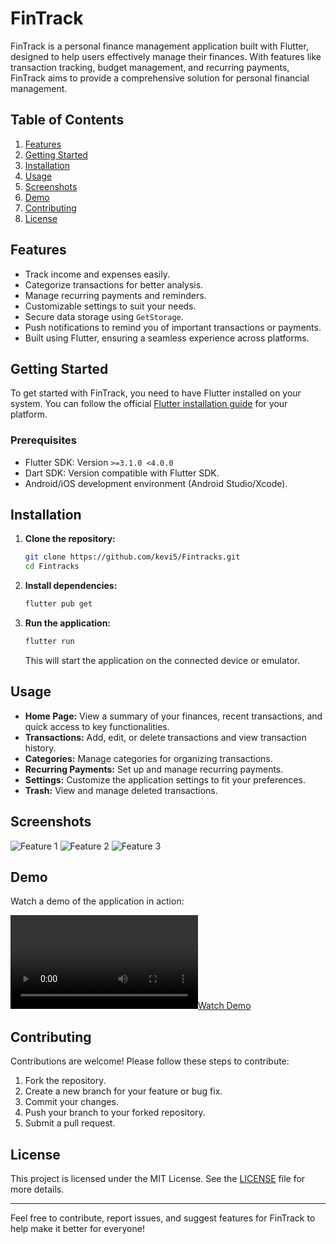 
# FinTrack

FinTrack is a personal finance management application built with Flutter, designed to help users effectively manage their finances. With features like transaction tracking, budget management, and recurring payments, FinTrack aims to provide a comprehensive solution for personal financial management.

## Table of Contents

1. [Features](#features)
2. [Getting Started](#getting-started)
3. [Installation](#installation)
4. [Usage](#usage)
5. [Screenshots](#screenshots)
6. [Demo](#demo)
7. [Contributing](#contributing)
8. [License](#license)

## Features

- Track income and expenses easily.
- Categorize transactions for better analysis.
- Manage recurring payments and reminders.
- Customizable settings to suit your needs.
- Secure data storage using `GetStorage`.
- Push notifications to remind you of important transactions or payments.
- Built using Flutter, ensuring a seamless experience across platforms.

## Getting Started

To get started with FinTrack, you need to have Flutter installed on your system. You can follow the official [Flutter installation guide](https://flutter.dev/docs/get-started/install) for your platform.

### Prerequisites

- Flutter SDK: Version `>=3.1.0 <4.0.0`
- Dart SDK: Version compatible with Flutter SDK.
- Android/iOS development environment (Android Studio/Xcode).

## Installation

1. **Clone the repository:**

   ```bash
   git clone https://github.com/kevi5/Fintracks.git
   cd Fintracks
   ```

2. **Install dependencies:**

   ```bash
   flutter pub get
   ```

3. **Run the application:**

   ```bash
   flutter run
   ```

   This will start the application on the connected device or emulator.

## Usage

- **Home Page:** View a summary of your finances, recent transactions, and quick access to key functionalities.
- **Transactions:** Add, edit, or delete transactions and view transaction history.
- **Categories:** Manage categories for organizing transactions.
- **Recurring Payments:** Set up and manage recurring payments.
- **Settings:** Customize the application settings to fit your preferences.
- **Trash:** View and manage deleted transactions.

## Screenshots

![Feature 1](https://i.imgur.com/y3yfSLd.png)
![Feature 2](https://i.imgur.com/svHFI5Q.png)
![Feature 3](https://i.imgur.com/VP2mqmh.png)

## Demo

Watch a demo of the application in action:

[![Watch Demo](demo.mov)](demo.mov)

## Contributing

Contributions are welcome! Please follow these steps to contribute:

1. Fork the repository.
2. Create a new branch for your feature or bug fix.
3. Commit your changes.
4. Push your branch to your forked repository.
5. Submit a pull request.

## License

This project is licensed under the MIT License. See the [LICENSE](LICENSE) file for more details.

---

Feel free to contribute, report issues, and suggest features for FinTrack to help make it better for everyone!

